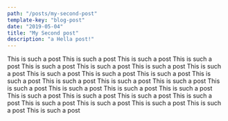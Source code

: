 ```yaml
---
path: "/posts/my-second-post"
template-key: "blog-post"
date: "2019-05-04"
title: "My Second post"
description: "a Hella post!"
---
```


This is such a post This is such a post This is such a post This is such a post This is such a post This is such a post This is such a post This is such a post This is such a post This is such a post This is such a post This is such a post This is such a post This is such a post This is such a post This is such a post This is such a post This is such a post This is such a post This is such a post This is such a post This is such a post This is such a post This is such a post This is such a post This is such a post This is such a post This is such a post 